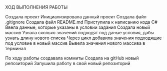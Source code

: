 ХОД ВЫПОЛНЕНИЯ РАБОТЫ

Создала проект
Инициализировала данный проект
Создала файл .gitignore
Создала файл README.md
Приступила к написанию кода C#
Ввела данные, которые указаны в условии задания
Создала новый массив
Узнала сколько значений подходят под даные условия, дабы узнать длину нового списка
Через цикл добавила значения подходящие под условие в новый массив
Вывела значения нового массива в терминал

По ходу работы создавала коммиты
Создала на gitHub новый репозиторий
Запушила работу в свой новый репозиторий